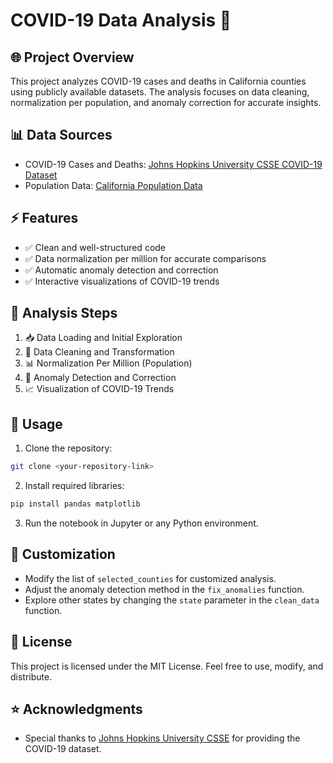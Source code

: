 # COVID-19 Data Analysis 🚀

## 🌐 Project Overview

This project analyzes COVID-19 cases and deaths in California counties using publicly available datasets. The analysis focuses on data cleaning, normalization per population, and anomaly correction for accurate insights.

## 📊 Data Sources

* COVID-19 Cases and Deaths: [Johns Hopkins University CSSE COVID-19 Dataset](https://github.com/CSSEGISandData/COVID-19)
* Population Data: [California Population Data](https://gist.github.com/Nillsf/7923a8c7f27ca98ec75b7e1529f259bb)

## ⚡️ Features

* ✅ Clean and well-structured code
* ✅ Data normalization per million for accurate comparisons
* ✅ Automatic anomaly detection and correction
* ✅ Interactive visualizations of COVID-19 trends

## 🚀 Analysis Steps

1. 📥 Data Loading and Initial Exploration
2. 🧹 Data Cleaning and Transformation
3. 📊 Normalization Per Million (Population)
4. 🚨 Anomaly Detection and Correction
5. 📈 Visualization of COVID-19 Trends

## 🚀 Usage

1. Clone the repository:

```bash
git clone <your-repository-link>
```

2. Install required libraries:

```bash
pip install pandas matplotlib
```

3. Run the notebook in Jupyter or any Python environment.

## 📌 Customization

* Modify the list of `selected_counties` for customized analysis.
* Adjust the anomaly detection method in the `fix_anomalies` function.
* Explore other states by changing the `state` parameter in the `clean_data` function.

## 📝 License

This project is licensed under the MIT License. Feel free to use, modify, and distribute.

## ⭐️ Acknowledgments

* Special thanks to [Johns Hopkins University CSSE](https://github.com/CSSEGISandData/COVID-19) for providing the COVID-19 dataset.
